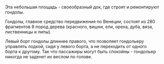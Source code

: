 Эта небольшая площадь - своеобразный док, где строят и ремонтируют гондолы.

Гондолы, главное средство передвижения по Венеции, состоят из 280 фрагментов 8 пород дерева (красного, вишни, ели, ореха, дуба, вяза, лиственницы и липы).

Левый борт гондолы длиннее правого, что позволяет гондольеру управлять лодкой, сидя у левого борта, а не переходить от одного борта к другому. Так что пассажиры могут быть спокойны - гондольер никогда не заденет их веслом по голове.
